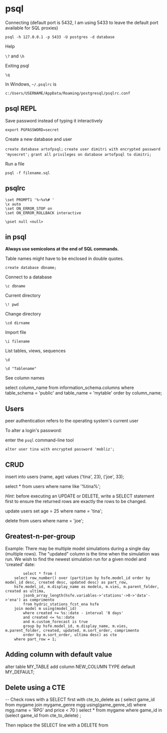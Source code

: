 # psql

Connecting (default port is 5432, I am using 5433 to leave the default port available for SQL proxies)

`psql -h 127.0.0.1 -p 5433 -U postgres -d database`

Help

`\?` and `\h`

Exiting psql

`\q`

In Windows, `~/.psqlrc` is

`c:/Users/USERNAME/AppData/Roaming/postgresql/psqlrc.conf`


## psql REPL

Save password instead of typing it interactively

`export PGPASSWORD=secret`

Create a new database and user

`create database artofpsql;`
`create user dimitri with encrypted password 'mysecret';`
`grant all privileges on database artofpsql to dimitri;`

Run a file

`psql -f filename.sql`


## psqlrc

```
\set PROMPT1 '%~%x%# '
\x auto
\set ON_ERROR_STOP on
\set ON_ERROR_ROLLBACK interactive

\pset null <null>
```


## in psql

**Always use semicolons at the end of SQL commands.**

Table names might have to be enclosed in double quotes.

`create database dbname;`

Connect to a database

`\c dbname`

Current directory

`\! pwd`

Change directory

`\cd dirname`

Import file

`\i filename`

List tables, views, sequences

`\d`

`\d "Tablename"`

See column names

select column_name from information_schema.columns
where table_schema = 'public'
and table_name = 'mytable'
order by column_name;


## Users

peer authentication refers to the operating system's current user

To alter a login's password:

enter the `psql` command-line tool

`alter user tina with encrypted password 'mobliz';`


## CRUD

insert into users (name, age) values
('tina', 23),
('joe', 33);

select * from users where name like '%tina%';

*Hint*: before executing an UPDATE or DELETE, write a SELECT statement first to ensure the returned rows are exactly the rows to be changed.

update users set age = 25 where name = 'tina';

delete from users where name = 'joe';


## Greatest-n-per-group

Example: There may be multiple model simulations during a single day (multiple rows). The "updated" column is the time when the simulation was run. We wish to find the newest simulation run for a given model and 'created' date:

            select * from (
	    select row_number() over (partition by hsfe.model_id order by model_id desc, created desc, updated desc) as part_row,
	    hsfe.model_id, m.display_name as modelo, m.vies, m.parent_folder, created as ultima,
            jsonb_array_length(hsfe.variables->'stations'->0->'data'->'ena') as comprimento
            from hydric_stations_fcst_ena hsfe
	    join model m using(model_id)
            where created >= %s::date - interval '8 days'
            and created <= %s::date
            and m.custom_forecast is true
            group by hsfe.model_id, m.display_name, m.vies, m.parent_folder, created, updated, m.sort_order, comprimento
            order by m.sort_order, ultima desc) as cte
	    where part_row = 1;

## Adding column with default value

alter table MY_TABLE add column NEW_COLUMN TYPE default MY_DEFAULT;


## Delete using a CTE

-- Check rows with a SELECT first
with cte_to_delete as (
  select game_id from mygame
  join mygame_genre mgg using(game_genre_id)
  where mgg.name = 'RPG'
  and price < 70
)
select * from mygame
where game_id in (select game_id from cte_to_delete)
;

Then replace the SELECT line with a DELETE from